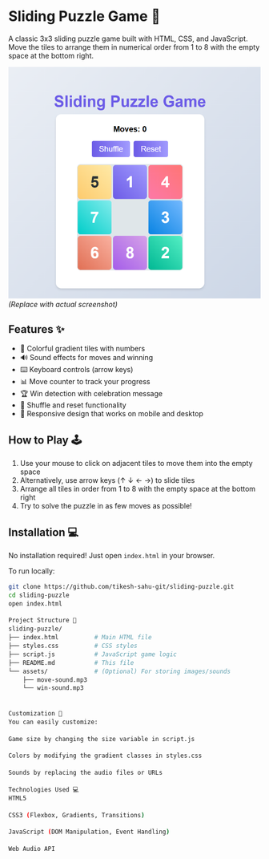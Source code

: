 # Sliding Puzzle Game 🧩

A classic 3x3 sliding puzzle game built with HTML, CSS, and JavaScript. Move the tiles to arrange them in numerical order from 1 to 8 with the empty space at the bottom right.

![Sliding Puzzle Game Screenshot](screenshot.png) *(Replace with actual screenshot)*

## Features ✨

- 🎨 Colorful gradient tiles with numbers
- 🔊 Sound effects for moves and winning
- ⌨️ Keyboard controls (arrow keys)
- 📊 Move counter to track your progress
- 🏆 Win detection with celebration message
- 🔄 Shuffle and reset functionality
- 📱 Responsive design that works on mobile and desktop

## How to Play 🕹️

1. Use your mouse to click on adjacent tiles to move them into the empty space
2. Alternatively, use arrow keys (↑ ↓ ← →) to slide tiles
3. Arrange all tiles in order from 1 to 8 with the empty space at the bottom right
4. Try to solve the puzzle in as few moves as possible!

## Installation 💻

No installation required! Just open `index.html` in your browser.

To run locally:
```bash
git clone https://github.com/tikesh-sahu-git/sliding-puzzle.git
cd sliding-puzzle
open index.html

Project Structure 📂
sliding-puzzle/
├── index.html          # Main HTML file
├── styles.css          # CSS styles
├── script.js           # JavaScript game logic
├── README.md           # This file
└── assets/             # (Optional) For storing images/sounds
    ├── move-sound.mp3
    └── win-sound.mp3


Customization 🎨
You can easily customize:

Game size by changing the size variable in script.js

Colors by modifying the gradient classes in styles.css

Sounds by replacing the audio files or URLs

Technologies Used 💻
HTML5

CSS3 (Flexbox, Gradients, Transitions)

JavaScript (DOM Manipulation, Event Handling)

Web Audio API
